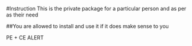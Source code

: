 #Instruction This is the private package for a particular person and as per as their need

##You are allowed to install and use it if it does make sense to you

<p>PE + CE ALERT</p>